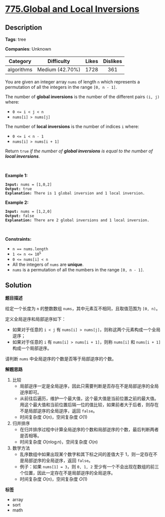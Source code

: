 # [775.Global and Local Inversions](https://leetcode.com/problems/global-and-local-inversions/description/)

## Description

**Tags**: tree

**Companies**: Unknown

|  Category  |   Difficulty    | Likes | Dislikes |
| :--------: | :-------------: | :---: | :------: |
| algorithms | Medium (42.70%) | 1728  |   361    |

<p>You are given an integer array <code>nums</code> of length <code>n</code> which represents a permutation of all the integers in the range <code>[0, n - 1]</code>.</p>
<p>The number of <strong>global inversions</strong> is the number of the different pairs <code>(i, j)</code> where:</p>
<ul>
  <li><code>0 &lt;= i &lt; j &lt; n</code></li>
  <li><code>nums[i] &gt; nums[j]</code></li>
</ul>
<p>The number of <strong>local inversions</strong> is the number of indices <code>i</code> where:</p>
<ul>
  <li><code>0 &lt;= i &lt; n - 1</code></li>
  <li><code>nums[i] &gt; nums[i + 1]</code></li>
</ul>
<p>Return <code>true</code> <em>if the number of <strong>global inversions</strong> is equal to the number of <strong>local inversions</strong></em>.</p>
<p>&nbsp;</p>
<p><strong class="example">Example 1:</strong></p>
<pre><code><strong>Input:</strong> nums = [1,0,2]
<strong>Output:</strong> true
<strong>Explanation:</strong> There is 1 global inversion and 1 local inversion.</code></pre>
<p><strong class="example">Example 2:</strong></p>
<pre><code><strong>Input:</strong> nums = [1,2,0]
<strong>Output:</strong> false
<strong>Explanation:</strong> There are 2 global inversions and 1 local inversion.</code></pre>
<p>&nbsp;</p>
<p><strong>Constraints:</strong></p>
<ul>
  <li><code>n == nums.length</code></li>
  <li><code>1 &lt;= n &lt;= 10<sup>5</sup></code></li>
  <li><code>0 &lt;= nums[i] &lt; n</code></li>
  <li>All the integers of <code>nums</code> are <strong>unique</strong>.</li>
  <li><code>nums</code> is a permutation of all the numbers in the range <code>[0, n - 1]</code>.</li>
</ul>

## Solution

**题目描述**

给定一个长度为 `n` 的整数数组 `nums`，其中元素互不相同，且取值范围为 `[0, n)`。

定义全局逆序和局部逆序如下：

- 如果对于任意的 `i < j` 有 `nums[i] > nums[j]`，则称这两个元素构成一个全局逆序；
- 如果对于任意的 `i` 有 `nums[i] > nums[i + 1]`，则称 `nums[i]` 和 `nums[i + 1]` 构成一个局部逆序。

请判断 `nums` 中全局逆序的个数是否等于局部逆序的个数。

**解题思路**

1. 比较
   - 局部逆序一定是全局逆序，因此只需要判断是否存在不是局部逆序的全局逆序即可。
   - 从前往后遍历，维护一个最大值，这个最大值是当前位置之前的最大值。用这个最大值和当前位置后隔一位的值比较，如果前者大于后者，则存在不是局部逆序的全局逆序，返回 `false`。
   - 时间复杂度 $O(n)$，空间复杂度 $O(1)$
2. 归并排序
   - 在归并排序过程中计算全局逆序的个数和局部逆序的个数，最后判断两者是否相等。
   - 时间复杂度 $O(n\log n)$，空间复杂度 $O(n)$
3. 数学方法
   - 乱序数组中如果出现某个数字和其下标之间的差值大于 1，则一定存在不是局部逆序的全局逆序，返回 `false`。
   - 例子：如果 `nums[1] = 3`，则 `0, 1, 2` 至少有一个不会出现在数组的前三个位置，因此一定存在不是局部逆序的全局逆序。
   - 时间复杂度 $O(n)$，空间复杂度 $O(1)$

**标签**

- array
- sort
- math
